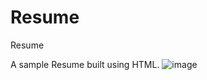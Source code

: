 # Resume

Resume

A sample Resume built using HTML.
![image](https://user-images.githubusercontent.com/26149033/123505306-f4202180-d67b-11eb-87c7-68075c1f45a0.png)




